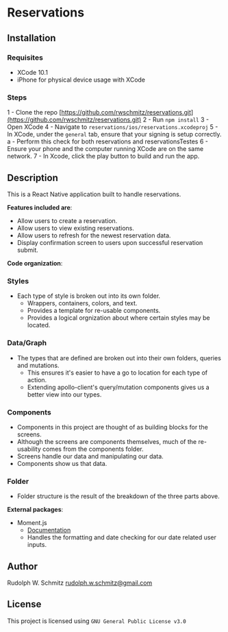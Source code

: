 # Reservations

## Installation

### Requisites

- XCode 10.1
- iPhone for physical device usage with XCode

### Steps

1 - Clone the repo [https://github.com/rwschmitz/reservations.git](https://github.com/rwschmitz/reservations.git)
2 - Run `npm install`
3 - Open XCode
4 - Navigate to `reservations/ios/reservations.xcodeproj`
5 - In XCode, under the `general` tab, ensure that your signing is setup correctly.
  a - Perform this check for both reservations and reservationsTestes
6 - Ensure your phone and the computer running XCode are on the same network.
7 - In Xcode, click the play button to build and run the app.

## Description

This is a React Native application built to handle reservations.

**Features included are**:

- Allow users to create a reservation.
- Allow users to view existing reservations.
- Allow users to refresh for the newest reservation data.
- Display confirmation screen to users upon successful reservation submit.

**Code organization**:

### Styles

- Each type of style is broken out into its own folder.
  - Wrappers, containers, colors, and text.
  - Provides a template for re-usable components.
  - Provides a logical orgnization about where certain styles may be located.

### Data/Graph

- The types that are defined are broken out into their own folders, queries and mutations.
  - This ensures it's easier to have a go to location for each type of action.
  - Extending apollo-client's query/mutation components gives us a better view into our types.

### Components

- Components in this project are thought of as building blocks for the screens.
- Although the screens are components themselves, much of the re-usability comes from the components folder.
- Screens handle our data and manipulating our data.
- Components show us that data.

### Folder

- Folder structure is the result of the breakdown of the three parts above.

**External packages**:

- Moment.js
  - [Documentation](http://momentjs.com/docs/)
  - Handles the formatting and date checking for our date related user inputs.

## Author

Rudolph W. Schmitz <rudolph.w.schmitz@gmail.com>

## License

This project is licensed using `GNU General Public License v3.0`
